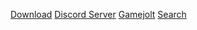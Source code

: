 <a href="#" class="button">Download</a>
<a href="#" class="button">Discord Server</a>
<a href="#" class="button">Gamejolt</a>
<a href="#" class="button icon search">Search</a>
